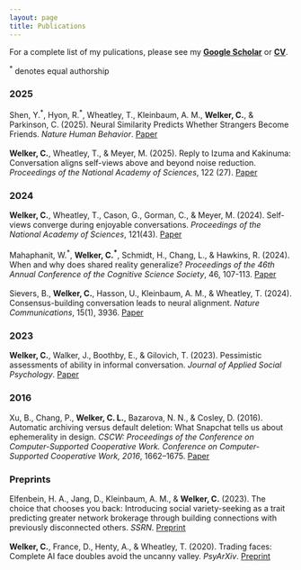 ```yaml
---
layout: page
title: Publications
---
```

For a complete list of my pulications, please see my [**Google Scholar**](https://scholar.google.com/citations?user=x1w1iZ4AAAAJ&hl=en) or [**CV**](https://chris-welker.github.io/public/Welker.Chris_WebCV_07.17.2025.pdf).

<sup>*</sup> denotes equal authorship
<h3>2025</h3>
<p class="message">
  Shen, Y.<sup>*</sup>, Hyon, R.<sup>*</sup>, Wheatley, T., Kleinbaum, A. M., <strong>Welker, C.</strong>, & Parkinson, C. (2025). Neural Similarity Predicts Whether Strangers Become Friends. <em>Nature Human Behavior</em>.
   <a href="https://www.nature.com/articles/s41562-025-02266-7" class="button">Paper</a>
  <br />
  <br />
  <strong>Welker, C.</strong>, Wheatley, T., & Meyer, M. (2025). Reply to Izuma and Kakinuma: Conversation aligns self-views above and beyond noise reduction. <em>Proceedings of the National Academy of Sciences</em>, 122 (27).
  <a href="https://www.pnas.org/doi/10.1073/pnas.2508437122" class="button">Paper</a>
</p>
<h3>2024</h3>
<p class="message">
  <strong>Welker, C.</strong>, Wheatley, T., Cason, G., Gorman, C., & Meyer, M. (2024). Self-views converge during enjoyable conversations. <em>Proceedings of the National Academy of Sciences</em>, 121(43).
  <a href="https://www.pnas.org/doi/10.1073/pnas.2321652121" class="button">Paper</a>
  <br />
  <br />
  Mahaphanit, W.<sup>*</sup>, <strong>Welker, C.<sup>*</sup></strong>, Schmidt, H., Chang, L., & Hawkins, R. (2024). When and why does shared reality generalize? <em>Proceedings of the 46th Annual Conference of the Cognitive Science Society</em>, 46, 107-113. 
  <a href="https://escholarship.org/content/qt6t6195s5/qt6t6195s5_noSplash_1435956cea1a66396035d3cb234b917a.pdf" class="button">Paper</a>
  <br />
  <br />
  Sievers, B., <strong>Welker, C.</strong>, Hasson, U., Kleinbaum, A. M., & Wheatley, T. (2024). Consensus-building conversation leads to neural alignment. <em>Nature Communications</em>, 15(1), 3936.
   <a href="https://www.nature.com/articles/s41467-023-43253-8" class="button">Paper</a>
</p>
<h3>2023</h3>
<p class="message">
  <strong>Welker, C.</strong>, Walker, J., Boothby, E., & Gilovich, T. (2023). Pessimistic assessments of ability in informal conversation. <em>Journal of Applied Social Psychology</em>. 
  <a href="https://onlinelibrary.wiley.com/share/author/JGN5CQYHE5RKHWVTRKFQ?target=10.1111/jasp.12957" class="button">Paper</a>
</p>
<h3>2016</h3>
<p class="message">
  Xu, B., Chang, P., <strong>Welker, C. L.</strong>, Bazarova, N. N., & Cosley, D. (2016). Automatic archiving versus default deletion: What Snapchat tells us about ephemerality in design. <em>CSCW: Proceedings of the Conference on Computer-Supported Cooperative Work. Conference on Computer-Supported Cooperative Work, 2016</em>, 1662–1675.
  <a href="https://dl.acm.org/doi/pdf/10.1145/2818048.2819948" class="button">Paper</a>
</p>
<h3>Preprints</h3>
<p class="message">
  Elfenbein, H. A., Jang, D., Kleinbaum, A. M., & <strong>Welker, C.</strong> (2023). The choice that chooses you back: Introducing social variety-seeking as a trait predicting greater network brokerage through building connections with previously disconnected others. <em>SSRN</em>.
  <a href="https://papers.ssrn.com/abstract=4575592" class="button">Preprint</a>
  <br />
  <br />
  <strong>Welker, C.</strong>, France, D., Henty, A., & Wheatley, T. (2020). Trading faces: Complete AI face doubles avoid the uncanny valley. <em>PsyArXiv</em>.
   <a href="https://osf.io/preprints/psyarxiv/pykjr" class="button">Preprint</a>
</p>
